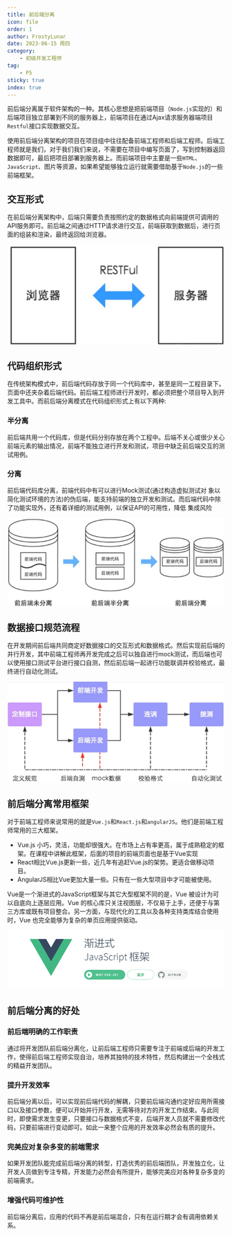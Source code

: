 ```yaml
---
title: 前后端分离
icon: file
order: 1
author: FrostyLunar
date: 2023-06-15 周四
category:
	- 初级开发工程师
tag:
	- P5
sticky: true
index: true
---
```



前后端分离属于软件架构的一种。其核心思想是把前端项目（`Node.js`实现的）和后端项目独立部署到不同的服务器上，前端项目在通过Ajax请求服务器端项目`Restful`接口实现数据交互。

使用前后端分离架构的项目在项目组中往往配备前端工程师和后端工程师。后端工程师就是我们，对于我们我们来说，不需要在项目中编写页面了，写到控制器返回数据即可，最后把项目部署到服务器上。而前端项目中主要是一些`HTML`、`JavaScript`、图片等资源，如果希望能够独立运行就需要借助基于`Node.js`的一些前端框架。

## 交互形式

在前后端分离架构中，后端只需要负责按照约定的数据格式向前端提供可调用的API服务即可。前后端之间通过HTTP请求进行交互，前端获取到数据后，进行页面的组装和渲染，最终返回给浏览器。

![](./assets/Pasted_image_20230402230555.png)

## 代码组织形式

在传统架构模式中，前后端代码存放于同一个代码库中，甚至是同一工程目录下。页面中还夹杂着后端代码。前后端工程师进行开发时，都必须把整个项目导入到开发工具中。而前后端分离模式在代码组织形式上有以下两种:

### 半分离

前后端共用一个代码库，但是代码分别存放在两个工程中。后端不关心或很少关心前端元素的输出情况，前端不能独立进行开发和测试，项目中缺乏前后端交互的测试用例。

### 分离

前后端代码库分离，前端代码中有可以进行Mock测试(通过构造虚拟测试对 象以简化测试环境的方法)的伪后端，能支持前端的独立开发和测试。而后端代码中除了功能实现外，还有着详细的测试用例，以保证API的可用性，降低 集成风险

![](./assets/Pasted_image_20230402231008.png)

## 数据接口规范流程

在开发期间前后端共同商定好数据接口的交互形式和数据格式。然后实现前后端的并行开发，其中前端工程师再开发完成之后可以独自进行mock测试，而后端也可以使用接口测试平台进行接口自测，然后前后端一起进行功能联调并校验格式，最终进行自动化测试。

![](./assets/Pasted_image_20230402231227.png)

## 前后端分离常用框架

对于前端工程师来说常用的就是`Vue.js`和`React.js`和`angularJS`。他们是前端工程师常用的三大框架。
+ Vue.js 小巧，灵活，功能却很强大。在市场上占有率更高，属于成熟稳定的框架。在课程中讲解此框架，后面的项目的前端页面也是基于Vue实现
+ React相比Vue.js更新一些，近几年有追赶Vue.js的架势。更适合做移动项目。
+ AngularJS相比Vue更加大量一些。只有在一些大型项目中才可能被使用。

Vue是一个渐进式的JavaScript框架与其它大型框架不同的是，Vue 被设计为可以自底向上逐层应用。Vue 的核心库只关注视图层，不仅易于上手，还便于与第三方库或既有项目整合。另一方面，与现代化的工具以及各种支持类库结合使用时，Vue 也完全能够为复杂的单页应用提供驱动。

![](./assets/Pasted_image_20230402231428.png)

## 前后端分离的好处

### 前后端明确的工作职责

通过将开发团队前后端分离化，让前后端工程师只需要专注于前端或后端的开发工作，使得前后端工程师实现自治，培养其独特的技术特性，然后构建出一个全栈式的精益开发团队。

### 提升开发效率

前后端分离以后，可以实现前后端代码的解耦，只要前后端沟通约定好应用所需接口以及接口参数，便可以开始并行开发，无需等待对方的开发工作结束。与此同时，即使需求发生变更，只要接口与数据格式不变，后端开发人员就不需要修改代码，只要前端进行变动即可。如此一来整个应用的开发效率必然会有质的提升。

### 完美应对复杂多变的前端需求

如果开发团队能完成前后端分离的转型，打造优秀的前后端团队，开发独立化，让开发人员做到专注专精，开发能力必然会有所提升，能够完美应对各种复杂多变的前端需求。

### 增强代码可维护性

前后端分离后，应用的代码不再是前后端混合，只有在运行期才会有调用依赖关系。